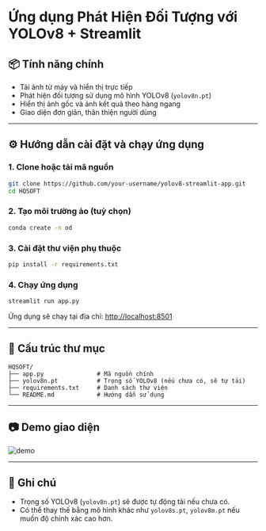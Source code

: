 # Ứng dụng Phát Hiện Đối Tượng với YOLOv8 + Streamlit

## 📦 Tính năng chính

- Tải ảnh từ máy và hiển thị trực tiếp
- Phát hiện đối tượng sử dụng mô hình YOLOv8 (`yolov8n.pt`)
- Hiển thị ảnh gốc và ảnh kết quả theo hàng ngang
- Giao diện đơn giản, thân thiện người dùng

---

## ⚙️ Hướng dẫn cài đặt và chạy ứng dụng

### 1. Clone hoặc tải mã nguồn

```bash
git clone https://github.com/your-username/yolov8-streamlit-app.git
cd HQSOFT
````


### 2. Tạo môi trường ảo (tuỳ chọn)

```bash
conda create -n od
```

### 3. Cài đặt thư viện phụ thuộc

```bash
pip install -r requirements.txt
```

### 4. Chạy ứng dụng

```bash
streamlit run app.py
```

Ứng dụng sẽ chạy tại địa chỉ: [http://localhost:8501](http://localhost:8501)

---

## 📁 Cấu trúc thư mục

```
HQSOFT/
├── app.py               # Mã nguồn chính
├── yolov8n.pt           # Trọng số YOLOv8 (nếu chưa có, sẽ tự tải)
├── requirements.txt     # Danh sách thư viện
└── README.md            # Hướng dẫn sử dụng
```

---

## 📷 Demo giao diện

![demo](demo/original.jpg)

---

## 📌 Ghi chú

* Trọng số YOLOv8 (`yolov8n.pt`) sẽ được tự động tải nếu chưa có.
* Có thể thay thế bằng mô hình khác như `yolov8s.pt`, `yolov8m.pt` nếu muốn độ chính xác cao hơn.

